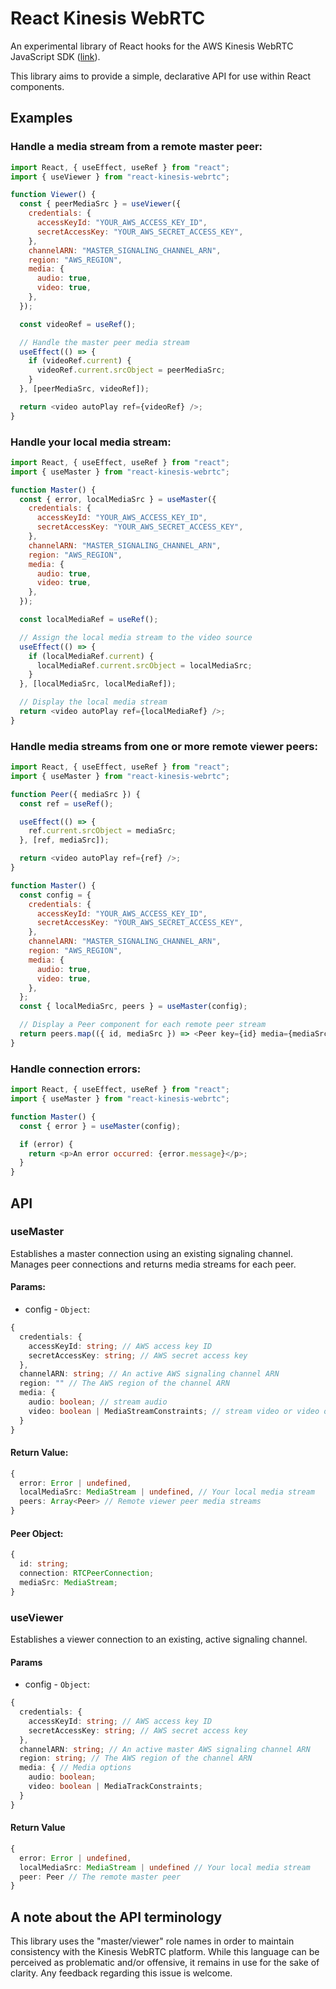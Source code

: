 # React Kinesis WebRTC

An experimental library of React hooks for the AWS Kinesis WebRTC JavaScript SDK ([link](https://github.com/awslabs/amazon-kinesis-video-streams-webrtc-sdk-js)).

This library aims to provide a simple, declarative API for use within React components.

## Examples

### Handle a media stream from a remote master peer:

```javascript
import React, { useEffect, useRef } from "react";
import { useViewer } from "react-kinesis-webrtc";

function Viewer() {
  const { peerMediaSrc } = useViewer({
    credentials: {
      accessKeyId: "YOUR_AWS_ACCESS_KEY_ID",
      secretAccessKey: "YOUR_AWS_SECRET_ACCESS_KEY",
    },
    channelARN: "MASTER_SIGNALING_CHANNEL_ARN",
    region: "AWS_REGION",
    media: {
      audio: true,
      video: true,
    },
  });

  const videoRef = useRef();

  // Handle the master peer media stream
  useEffect(() => {
    if (videoRef.current) {
      videoRef.current.srcObject = peerMediaSrc;
    }
  }, [peerMediaSrc, videoRef]);

  return <video autoPlay ref={videoRef} />;
}
```

### Handle your local media stream:

```javascript
import React, { useEffect, useRef } from "react";
import { useMaster } from "react-kinesis-webrtc";

function Master() {
  const { error, localMediaSrc } = useMaster({
    credentials: {
      accessKeyId: "YOUR_AWS_ACCESS_KEY_ID",
      secretAccessKey: "YOUR_AWS_SECRET_ACCESS_KEY",
    },
    channelARN: "MASTER_SIGNALING_CHANNEL_ARN",
    region: "AWS_REGION",
    media: {
      audio: true,
      video: true,
    },
  });

  const localMediaRef = useRef();

  // Assign the local media stream to the video source
  useEffect(() => {
    if (localMediaRef.current) {
      localMediaRef.current.srcObject = localMediaSrc;
    }
  }, [localMediaSrc, localMediaRef]);

  // Display the local media stream
  return <video autoPlay ref={localMediaRef} />;
}
```

### Handle media streams from one or more remote viewer peers:

```javascript
import React, { useEffect, useRef } from "react";
import { useMaster } from "react-kinesis-webrtc";

function Peer({ mediaSrc }) {
  const ref = useRef();

  useEffect(() => {
    ref.current.srcObject = mediaSrc;
  }, [ref, mediaSrc]);

  return <video autoPlay ref={ref} />;
}

function Master() {
  const config = {
    credentials: {
      accessKeyId: "YOUR_AWS_ACCESS_KEY_ID",
      secretAccessKey: "YOUR_AWS_SECRET_ACCESS_KEY",
    },
    channelARN: "MASTER_SIGNALING_CHANNEL_ARN",
    region: "AWS_REGION",
    media: {
      audio: true,
      video: true,
    },
  };
  const { localMediaSrc, peers } = useMaster(config);

  // Display a Peer component for each remote peer stream
  return peers.map(({ id, mediaSrc }) => <Peer key={id} media={mediaSrc} />);
}
```

### Handle connection errors:

```javascript
import React, { useEffect, useRef } from "react";
import { useMaster } from "react-kinesis-webrtc";

function Master() {
  const { error } = useMaster(config);

  if (error) {
    return <p>An error occurred: {error.message}</p>;
  }
}
```

## API

### useMaster

Establishes a master connection using an existing signaling channel. Manages peer connections and returns media streams for each peer.

#### Params:

- config - `Object`:

```typescript
{
  credentials: {
    accessKeyId: string; // AWS access key ID
    secretAccessKey: string; // AWS secret access key
  },
  channelARN: string; // An active AWS signaling channel ARN
  region: "" // The AWS region of the channel ARN
  media: {
    audio: boolean; // stream audio
    video: boolean | MediaStreamConstraints; // stream video or video options
  }
}
```

#### Return Value:

```typescript
{
  error: Error | undefined,
  localMediaSrc: MediaStream | undefined, // Your local media stream
  peers: Array<Peer> // Remote viewer peer media streams
}
```

#### Peer Object:

```typescript
{
  id: string;
  connection: RTCPeerConnection;
  mediaSrc: MediaStream;
}
```

### useViewer

Establishes a viewer connection to an existing, active signaling channel.

#### Params

- config - `Object`:

```typescript
{
  credentials: {
    accessKeyId: string; // AWS access key ID
    secretAccessKey: string; // AWS secret access key
  },
  channelARN: string; // An active master AWS signaling channel ARN
  region: string; // The AWS region of the channel ARN
  media: { // Media options
    audio: boolean;
    video: boolean | MediaTrackConstraints;
  }
}
```

#### Return Value

```typescript
{
  error: Error | undefined,
  localMediaSrc: MediaStream | undefined // Your local media stream
  peer: Peer // The remote master peer
}
```

## A note about the API terminology

This library uses the "master/viewer" role names in order to maintain consistency with the Kinesis WebRTC platform. While this language can be perceived as problematic and/or offensive, it remains in use for the sake of clarity. Any feedback regarding this issue is welcome.
